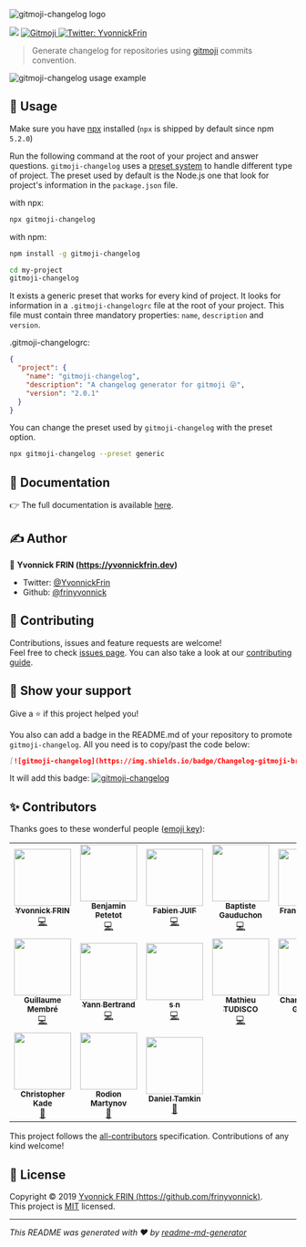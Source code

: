 ![gitmoji-changelog logo](https://raw.githubusercontent.com/frinyvonnick/gitmoji-changelog/master/misc/logo.png)

<p>
  <img src="https://img.shields.io/npm/v/gitmoji-changelog" />
  <a href="https://gitmoji.carloscuesta.me">
    <img src="https://img.shields.io/badge/gitmoji-%20😜%20😍-FFDD67.svg" alt="Gitmoji">
  </a>
  <a href="https://twitter.com/YvonnickFrin">
    <img alt="Twitter: YvonnickFrin" src="https://img.shields.io/twitter/follow/YvonnickFrin.svg?style=social" target="_blank" />
  </a>
</p>

> Generate changelog for repositories using [gitmoji](https://gitmoji.carloscuesta.me/) commits convention.


![gitmoji-changelog usage example](https://raw.githubusercontent.com/frinyvonnick/gitmoji-changelog/master/misc/example.gif)

## 🚀 Usage

Make sure you have [npx](https://www.npmjs.com/package/npx) installed (`npx` is shipped by default since npm `5.2.0`)

Run the following command at the root of your project and answer questions. `gitmoji-changelog` uses a [preset system](/PRESETS.md) to handle different type of project. The preset used by default is the Node.js one that look for project's information in the `package.json` file.

with npx:
```sh
npx gitmoji-changelog
```

with npm:
```sh
npm install -g gitmoji-changelog

cd my-project
gitmoji-changelog
```

It exists a generic preset that works for every kind of project. It looks for information in a `.gitmoji-changelogrc` file at the root of your project. This file must contain three mandatory properties: `name`, `description` and `version`.

.gitmoji-changelogrc:
```json
{
  "project": {
    "name": "gitmoji-changelog",
    "description": "A changelog generator for gitmoji 😜",
    "version": "2.0.1"
  }
}
```

You can change the preset used by `gitmoji-changelog` with the preset option.

```sh
npx gitmoji-changelog --preset generic
```

## 📖 Documentation

:point_right: The full documentation is available [here](DOCUMENTATION.md).

## ✍ Author

👤 **Yvonnick FRIN (https://yvonnickfrin.dev)**

* Twitter: [@YvonnickFrin](https://twitter.com/YvonnickFrin)
* Github: [@frinyvonnick](https://github.com/frinyvonnick)

## 🤝 Contributing

Contributions, issues and feature requests are welcome!<br />Feel free to check [issues page](https://github.com/frinyvonnick/gitmoji-changelog/issues). You can also take a look at our [contributing guide](CONTRIBUTING.md).

## 🙏 Show your support

Give a ⭐️ if this project helped you!

You also can add a badge in the README.md of your repository to promote `gitmoji-changelog`. All you need is to copy/past the code below:

```markdown
[![gitmoji-changelog](https://img.shields.io/badge/Changelog-gitmoji-brightgreen.svg)](https://github.com/frinyvonnick/gitmoji-changelog)
```

It will add this badge:  [![gitmoji-changelog](https://img.shields.io/badge/Changelog-gitmoji-brightgreen.svg)](https://github.com/frinyvonnick/gitmoji-changelog)


## ✨ Contributors

Thanks goes to these wonderful people ([emoji key](https://allcontributors.org/docs/en/emoji-key)):

<!-- ALL-CONTRIBUTORS-LIST:START - Do not remove or modify this section -->
<!-- prettier-ignore-start -->
<!-- markdownlint-disable -->
<table>
  <tr>
    <td align="center"><a href="https://yvonnickfrin.dev"><img src="https://avatars0.githubusercontent.com/u/13099512?v=4" width="100px;" alt=""/><br /><sub><b>Yvonnick FRIN</b></sub></a><br /><a href="https://github.com/frinyvonnick/gitmoji-changelog/commits?author=frinyvonnick" title="Code">💻</a></td>
    <td align="center"><a href="https://github.com/bpetetot"><img src="https://avatars3.githubusercontent.com/u/516360?v=4" width="100px;" alt=""/><br /><sub><b>Benjamin Petetot</b></sub></a><br /><a href="https://github.com/frinyvonnick/gitmoji-changelog/commits?author=bpetetot" title="Code">💻</a></td>
    <td align="center"><a href="https://github.com/fabienjuif"><img src="https://avatars0.githubusercontent.com/u/17828231?v=4" width="100px;" alt=""/><br /><sub><b>Fabien JUIF</b></sub></a><br /><a href="https://github.com/frinyvonnick/gitmoji-changelog/commits?author=fabienjuif" title="Code">💻</a></td>
    <td align="center"><a href="https://github.com/bgauduch"><img src="https://avatars0.githubusercontent.com/u/5585755?v=4" width="100px;" alt=""/><br /><sub><b>Baptiste Gauduchon</b></sub></a><br /><a href="https://github.com/frinyvonnick/gitmoji-changelog/commits?author=bgauduch" title="Code">💻</a></td>
    <td align="center"><a href="https://www.franck-abgrall.me/"><img src="https://avatars3.githubusercontent.com/u/9840435?v=4" width="100px;" alt=""/><br /><sub><b>Franck Abgrall</b></sub></a><br /><a href="https://github.com/frinyvonnick/gitmoji-changelog/commits?author=kefranabg" title="Code">💻</a></td>
    <td align="center"><a href="https://github.com/quentinncl"><img src="https://avatars0.githubusercontent.com/u/12430277?v=4" width="100px;" alt=""/><br /><sub><b>quentinncl</b></sub></a><br /><a href="https://github.com/frinyvonnick/gitmoji-changelog/commits?author=quentinncl" title="Code">💻</a></td>
    <td align="center"><a href="https://github.com/lhauspie"><img src="https://avatars1.githubusercontent.com/u/25682509?v=4" width="100px;" alt=""/><br /><sub><b>Logan HAUSPIE</b></sub></a><br /><a href="https://github.com/frinyvonnick/gitmoji-changelog/commits?author=lhauspie" title="Code">💻</a></td>
  </tr>
  <tr>
    <td align="center"><a href="https://www.geekeries.fun"><img src="https://avatars3.githubusercontent.com/u/7294764?v=4" width="100px;" alt=""/><br /><sub><b>Guillaume Membré</b></sub></a><br /><a href="https://github.com/frinyvonnick/gitmoji-changelog/commits?author=gmembre-zenika" title="Code">💻</a></td>
    <td align="center"><a href="http://yann-bertrand.fr/"><img src="https://avatars0.githubusercontent.com/u/5855339?v=4" width="100px;" alt=""/><br /><sub><b>Yann Bertrand</b></sub></a><br /><a href="https://github.com/frinyvonnick/gitmoji-changelog/commits?author=yannbertrand" title="Code">💻</a></td>
    <td align="center"><a href="https://github.com/snikic"><img src="https://avatars3.githubusercontent.com/u/2975674?v=4" width="100px;" alt=""/><br /><sub><b>s n</b></sub></a><br /><a href="https://github.com/frinyvonnick/gitmoji-changelog/commits?author=snikic" title="Code">💻</a></td>
    <td align="center"><a href="https://mathieutu.dev"><img src="https://avatars3.githubusercontent.com/u/11351322?v=4" width="100px;" alt=""/><br /><sub><b>Mathieu TUDISCO</b></sub></a><br /><a href="https://github.com/frinyvonnick/gitmoji-changelog/commits?author=mathieutu" title="Code">💻</a></td>
    <td align="center"><a href="http://charlyx.dev"><img src="https://avatars2.githubusercontent.com/u/481446?v=4" width="100px;" alt=""/><br /><sub><b>Charles-Henri GUERIN</b></sub></a><br /><a href="https://github.com/frinyvonnick/gitmoji-changelog/commits?author=charlyx" title="Code">💻</a></td>
    <td align="center"><a href="https://github.com/FBerthelot"><img src="https://avatars1.githubusercontent.com/u/6927852?v=4" width="100px;" alt=""/><br /><sub><b>Florent Berthelot</b></sub></a><br /><a href="https://github.com/frinyvonnick/gitmoji-changelog/commits?author=FBerthelot" title="Code">💻</a></td>
    <td align="center"><a href="http://gillespie59.github.io/"><img src="https://avatars2.githubusercontent.com/u/555768?v=4" width="100px;" alt=""/><br /><sub><b>Emmanuel DEMEY</b></sub></a><br /><a href="https://github.com/frinyvonnick/gitmoji-changelog/commits?author=EmmanuelDemey" title="Code">💻</a></td>
  </tr>
  <tr>
    <td align="center"><a href="https://christopherkade.com"><img src="https://avatars3.githubusercontent.com/u/15229355?v=4" width="100px;" alt=""/><br /><sub><b>Christopher Kade</b></sub></a><br /><a href="#blog-christopherkade" title="Blogposts">📝</a></td>
    <td align="center"><a href="http://numcom.herokuapp.com/"><img src="https://avatars0.githubusercontent.com/u/863788?v=4" width="100px;" alt=""/><br /><sub><b>Rodion Martynov</b></sub></a><br /><a href="https://github.com/frinyvonnick/gitmoji-changelog/commits?author=rudym" title="Documentation">📖</a></td>
    <td align="center"><a href="http://danieltamkin.com"><img src="https://avatars1.githubusercontent.com/u/9532762?v=4" width="100px;" alt=""/><br /><sub><b>Daniel Tamkin</b></sub></a><br /><a href="https://github.com/frinyvonnick/gitmoji-changelog/commits?author=DanielTamkin" title="Documentation">📖</a></td>
  </tr>
</table>

<!-- markdownlint-enable -->
<!-- prettier-ignore-end -->
<!-- ALL-CONTRIBUTORS-LIST:END -->

This project follows the [all-contributors](https://github.com/all-contributors/all-contributors) specification. Contributions of any kind welcome!

## 📝 License

Copyright © 2019 [Yvonnick FRIN (https://github.com/frinyvonnick)](https://github.com/frinyvonnick).<br />
This project is [MIT](https://github.com/frinyvonnick/gitmoji-changelog/blob/master/LICENSE) licensed.

***
_This README was generated with ❤️ by [readme-md-generator](https://github.com/kefranabg/readme-md-generator)_
